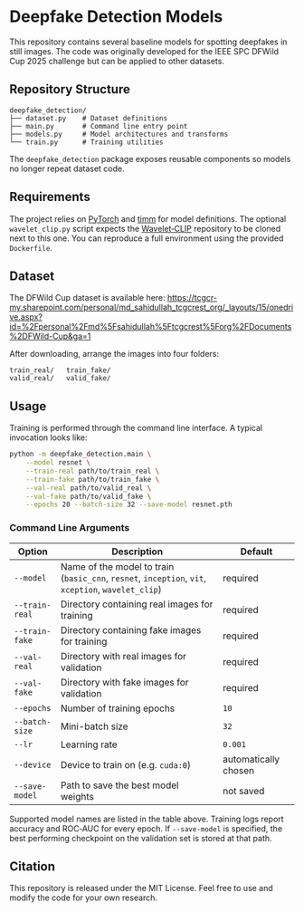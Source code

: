 # Deepfake Detection Models

This repository contains several baseline models for spotting deepfakes in still images. The code was originally developed for the IEEE SPC DFWild Cup 2025 challenge but can be applied to other datasets.

## Repository Structure

```
deepfake_detection/
├── dataset.py    # Dataset definitions
├── main.py       # Command line entry point
├── models.py     # Model architectures and transforms
└── train.py      # Training utilities
```

The `deepfake_detection` package exposes reusable components so models no longer repeat dataset code.

## Requirements

The project relies on [PyTorch](https://pytorch.org) and [timm](https://github.com/huggingface/pytorch-image-models) for model definitions. The optional `wavelet_clip.py` script expects the [Wavelet‑CLIP](https://github.com/Girish-Krishnan/wavelet-clip) repository to be cloned next to this one. You can reproduce a full environment using the provided `Dockerfile`.

## Dataset

The DFWild Cup dataset is available here:
<https://tcgcr-my.sharepoint.com/personal/md_sahidullah_tcgcrest_org/_layouts/15/onedrive.aspx?id=%2Fpersonal%2Fmd%5Fsahidullah%5Ftcgcrest%5Forg%2FDocuments%2DFWild-Cup&ga=1>

After downloading, arrange the images into four folders:

```
train_real/   train_fake/
valid_real/   valid_fake/
```

## Usage

Training is performed through the command line interface. A typical invocation looks like:

```bash
python -m deepfake_detection.main \
    --model resnet \
    --train-real path/to/train_real \
    --train-fake path/to/train_fake \
    --val-real path/to/valid_real \
    --val-fake path/to/valid_fake \
    --epochs 20 --batch-size 32 --save-model resnet.pth
```

### Command Line Arguments

| Option | Description | Default |
| ------ | ----------- | ------- |
| `--model` | Name of the model to train (`basic_cnn`, `resnet`, `inception`, `vit`, `xception`, `wavelet_clip`) | required |
| `--train-real` | Directory containing real images for training | required |
| `--train-fake` | Directory containing fake images for training | required |
| `--val-real` | Directory with real images for validation | required |
| `--val-fake` | Directory with fake images for validation | required |
| `--epochs` | Number of training epochs | `10` |
| `--batch-size` | Mini-batch size | `32` |
| `--lr` | Learning rate | `0.001` |
| `--device` | Device to train on (e.g. `cuda:0`) | automatically chosen |
| `--save-model` | Path to save the best model weights | not saved |

Supported model names are listed in the table above. Training logs report accuracy and ROC‑AUC for every epoch. If `--save-model` is specified, the best performing checkpoint on the validation set is stored at that path.

## Citation

This repository is released under the MIT License. Feel free to use and modify the code for your own research.


